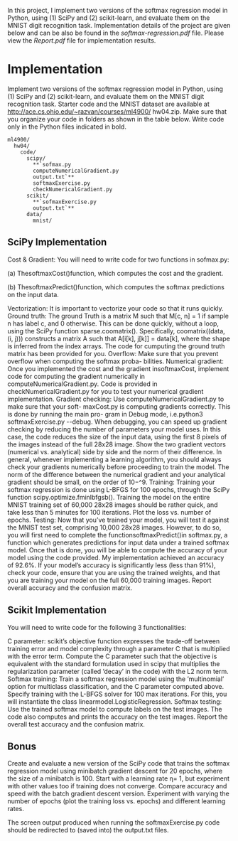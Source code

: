 In this project, I implement two versions of the softmax regression model in Python, using (1) SciPy and (2)
scikit-learn, and evaluate them on the MNIST digit recognition task. Implementation details of the project are given below and can be also be found in the *softmax-regression.pdf* file. Please view the *Report.pdf* file for implementation results.

# Implementation
Implement two versions of the softmax regression model in Python, using (1) SciPy and (2)
scikit-learn, and evaluate them on the MNIST digit recognition task. Starter code and
the MNIST dataset are available at http://ace.cs.ohio.edu/~razvan/courses/ml4900/
hw04.zip. Make sure that you organize your code in folders as shown in the table below.
Write code only in the Python files indicated in bold.
```
ml4900/
  hw04/
    code/
      scipy/
        **`sofmax.py
        computeNumericalGradient.py
        output.txt`**
        softmaxExercise.py
        checkNumericalGradient.py
      scikit/
        **`sofmaxExercise.py
        output.txt`**
      data/
        mnist/
```        
## SciPy Implementation

Cost & Gradient: You will need to write code for two functions in sofmax.py:

(a) ThesoftmaxCost()function, which computes the cost and the gradient.

(b) ThesoftmaxPredict()function, which computes the softmax predictions on the
input data.

Vectorization: It is important to vectorize your code so that it runs quickly.
Ground truth: The ground Truth is a matrix M such that M[c, n] = 1 if sample n
has label c, and 0 otherwise. This can be done quickly, without a loop, using the SciPy
function sparse.coomatrix(). Specifically, coomatrix((data, (i, j))) constructs a
matrix A such that A[i[k], j[k]] = data[k], where the shape is inferred from the index
arrays. The code for cumputing the ground truth matrix has been provided for you.
Overflow: Make sure that you prevent overflow when computing the softmax proba-
bilities.
Numerical gradient: Once you implemented the cost and the gradient insoftmaxCost,
implement code for computing the gradient numerically in computeNumericalGradient.py. 
Code is provided in checkNumericalGradient.py for you to test your numerical gradient implementation.
Gradient checking: Use computeNumericalGradient.py to make sure that your soft-
maxCost.py is computing gradients correctly. This is done by running the main pro-
gram in Debug mode, i.e.python3 softmaxExercise.py --debug. When debugging,
you can speed up gradient checking by reducing the number of parameters your model
uses. In this case, the code reduces the size of the input data, using the first 8 pixels of
the images instead of the full 28x28 image. Show the two gradient vectors (numerical
vs. analytical) side by side and the norm of their difference.
In general, whenever implementing a learning algorithm, you should always check your
gradients numerically before proceeding to train the model. The norm of the difference
between the numerical gradient and your analytical gradient should be small, on the
order of 10−^9.
Training: Training your softmax regression is done using L-BFGS for 100 epochs,
through the SciPy function scipy.optimize.fminlbfgsb(). Training the model on the
entire MNIST training set of 60,000 28x28 images should be rather quick, and take
less than 5 minutes for 100 iterations. Plot the loss vs. number of epochs.
Testing: Now that you’ve trained your model, you will test it against the MNIST test
set, comprising 10,000 28x28 images. However, to do so, you will first need to complete
the functionsoftmaxPredict()in softmax.py, a function which generates predictions
for input data under a trained softmax model. Once that is done, you will be able
to compute the accuracy of your model using the code provided. My implementation
achieved an accuracy of 92.6%. If your model’s accuracy is significantly less (less than
91%), check your code, ensure that you are using the trained weights, and that you are
training your model on the full 60,000 training images. Report overall accuracy and
the confusion matrix.

## Scikit Implementation

You will need to write code for the following 3 functionalities:

C parameter: scikit’s objective function expresses the trade-off between training error and model complexity through a parameter C 
that is multiplied with the error term. Compute the C parameter such that the objective is
equivalent with the standard formulation used in scipy that multiplies the regularization parameter (called ’decay’ in the code) 
with the L2 norm term.
Softmax training: Train a softmax regression model using the ’multinomial’ option
for multiclass classification, and the C parameter computed above. Specify training
with the L-BFGS solver for 100 max iterations. For this, you will instantiate the class
linearmodel.LogisticRegression.
Softmax testing: Use the trained softmax model to compute labels on the test images.
The code also computes and prints the accuracy on the test images. Report the overall test
accuracy and the confusion matrix.

## Bonus
Create and evaluate a new version of the SciPy code that trains the softmax regression
model using minibatch gradient descent for 20 epochs, where the size of a minibatch is 100.
Start with a learning rate η= 1, but experiment with other values too if training does not
converge. Compare accuracy and speed with the batch gradient descent version. Experiment
with varying the number of epochs (plot the training loss vs. epochs) and different learning
rates.

The screen output produced when running the softmaxExercise.py code should be redirected to 
(saved into) the output.txt files.

